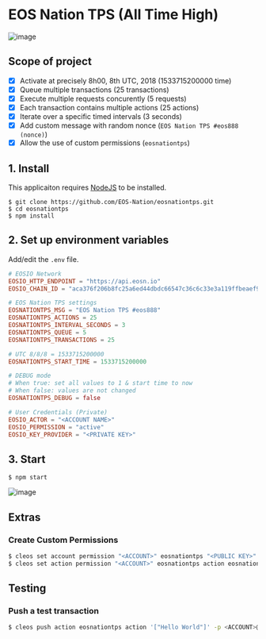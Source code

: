 # EOS Nation TPS (All Time High)

![image](https://user-images.githubusercontent.com/550895/43689837-11f3c534-98ce-11e8-9d0c-98f78f25922c.png)

## Scope of project

- [x] Activate at precisely 8h00, 8th UTC, 2018 (1533715200000 time)
- [x] Queue multiple transactions (25 transactions)
- [x] Execute multiple requests concurently (5 requests)
- [x] Each transaction contains multiple actions (25 actions)
- [x] Iterate over a specific timed intervals (3 seconds)
- [x] Add custom message with random nonce (`EOS Nation TPS #eos888 (nonce)`)
- [x] Allow the use of custom permissions (`eosnationtps`)

## 1. Install

This applicaiton requires [NodeJS](https://nodejs.org/en/download/) to be installed.

```
$ git clone https://github.com/EOS-Nation/eosnationtps.git
$ cd eosnationtps
$ npm install
```

## 2. Set up environment variables

Add/edit the `.env` file.

```conf
# EOSIO Network
EOSIO_HTTP_ENDPOINT = "https://api.eosn.io"
EOSIO_CHAIN_ID = "aca376f206b8fc25a6ed44dbdc66547c36c6c33e3a119ffbeaef943642f0e906"

# EOS Nation TPS settings
EOSNATIONTPS_MSG = "EOS Nation TPS #eos888"
EOSNATIONTPS_ACTIONS = 25
EOSNATIONTPS_INTERVAL_SECONDS = 3
EOSNATIONTPS_QUEUE = 5
EOSNATIONTPS_TRANSACTIONS = 25

# UTC 8/8/8 = 1533715200000
EOSNATIONTPS_START_TIME = 1533715200000

# DEBUG mode
# When true: set all values to 1 & start time to now
# When false: values are not changed
EOSNATIONTPS_DEBUG = false

# User Credentials (Private)
EOSIO_ACTOR = "<ACCOUNT NAME>"
EOSIO_PERMISSION = "active"
EOSIO_KEY_PROVIDER = "<PRIVATE KEY>"
```

## 3. Start

```
$ npm start
```

![image](https://user-images.githubusercontent.com/550895/43799960-ee4a2a70-9a5c-11e8-874a-8fdfc4edef6f.png)

## Extras

### Create Custom Permissions

```bash
$ cleos set account permission "<ACCOUNT>" eosnationtps "<PUBLIC KEY>" active -p <ACCOUNT>@active
$ cleos set action permission "<ACCOUNT>" eosnationtps action eosnationtps
```

## Testing

### Push a test transaction

```bash
$ cleos push action eosnationtps action '["Hello World"]' -p <ACCOUNT>@eosnationtps
```
